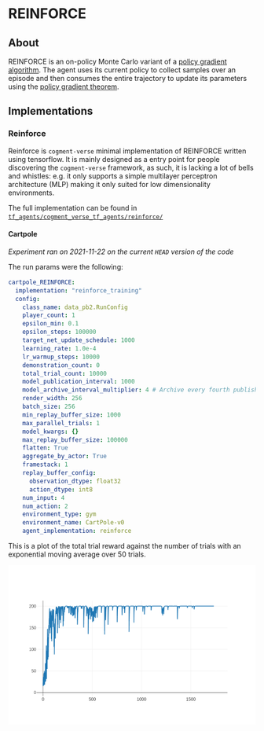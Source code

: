 # REINFORCE

## About

REINFORCE is an on-policy Monte Carlo variant of a [policy gradient algorithm](https://proceedings.neurips.cc/paper/1999/file/464d828b85b0bed98e80ade0a5c43b0f-Paper.pdf). The agent uses its current policy to collect samples over an episode and then consumes the entire trajectory to update its parameters using the [policy gradient theorem](https://lilianweng.github.io/lil-log/2018/04/08/policy-gradient-algorithms.html#policy-gradient-theorem).

## Implementations

### Reinforce

Reinforce is `cogment-verse` minimal implementation of REINFORCE written using tensorflow. It is mainly designed as a entry point for people discovering the `cogment-verse` framework, as such, it is lacking a lot of bells and whistles: e.g. it only supports a simple multilayer perceptron architecture (MLP) making it only suited for low dimensionality environments.

The full implementation can be found in [`tf_agents/cogment_verse_tf_agents/reinforce/`](/tf_agents/cogment_verse_tf_agents/reinforce/)

#### Cartpole

_Experiment ran on 2021-11-22 on the current `HEAD` version of the code_

The run params were the following:

```yaml
cartpole_REINFORCE:
  implementation: "reinforce_training"
  config:
    class_name: data_pb2.RunConfig
    player_count: 1
    epsilon_min: 0.1
    epsilon_steps: 100000
    target_net_update_schedule: 1000
    learning_rate: 1.0e-4
    lr_warmup_steps: 10000
    demonstration_count: 0
    total_trial_count: 10000
    model_publication_interval: 1000
    model_archive_interval_multiplier: 4 # Archive every fourth published model
    render_width: 256
    batch_size: 256
    min_replay_buffer_size: 1000
    max_parallel_trials: 1
    model_kwargs: {}
    max_replay_buffer_size: 100000
    flatten: True
    aggregate_by_actor: True
    framestack: 1
    replay_buffer_config:
      observation_dtype: float32
      action_dtype: int8
    num_input: 4
    num_action: 2
    environment_type: gym
    environment_name: CartPole-v0
    agent_implementation: reinforce
```

This is a plot of the total trial reward against the number of trials with an exponential moving average over 50 trials.

![Training total reward for the Reinforce implementation](./REINFORCE.png)

